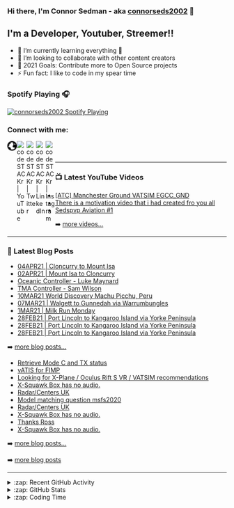 ### Hi there, I'm Connor Sedman - aka [connorseds2002][website] 👋

## I'm a Developer, Youtuber, Streemer!!

- 🌱 I’m currently learning everything 🤣
- 👯 I’m looking to collaborate with other content creators
- 🥅 2021 Goals: Contribute more to Open Source projects
- ⚡ Fun fact: I like to code in my spear time

### Spotify Playing 🎧

[<img src="https://novatorem.connorseds2002.vercel.app/api/spotify" alt="connorseds2002 Spotify Playing" width="350" />](https://open.spotify.com/user/connor-808)

### Connect with me:

[<img align="left" alt="codeSTACKr.com" width="22px" src="https://raw.githubusercontent.com/iconic/open-iconic/master/svg/globe.svg" />][website]
[<img align="left" alt="codeSTACKr | YouTube" width="22px" src="https://cdn.jsdelivr.net/npm/simple-icons@v3/icons/youtube.svg" />][youtube]
[<img align="left" alt="codeSTACKr | Twitter" width="22px" src="https://cdn.jsdelivr.net/npm/simple-icons@v3/icons/twitter.svg" />][twitter]
[<img align="left" alt="codeSTACKr | LinkedIn" width="22px" src="https://cdn.jsdelivr.net/npm/simple-icons@v3/icons/linkedin.svg" />][linkedin]
[<img align="left" alt="codeSTACKr | Instagram" width="22px" src="https://cdn.jsdelivr.net/npm/simple-icons@v3/icons/instagram.svg" />][instagram]

<br />
<br />

---

### 📺 Latest YouTube Videos

<!-- YOUTUBE:START -->
- [[ATC] Manchester Ground VATSIM EGCC_GND](https://www.youtube.com/watch?v=2gOB_NWOp2o)
- [There is a motivation video that i had created fro you all](https://www.youtube.com/watch?v=cKzpUc_jYaw)
- [Sedspvp Aviation #1](https://www.youtube.com/watch?v=6Z4TeOA4d0A)
<!-- YOUTUBE:END -->

➡️ [more videos...](https://youtube.com/channel/UC6fFV-8lCLLoKYCUAstFbQQ)

---

### 📕 Latest Blog Posts

<!-- BLOG-POST-LIST:START -->
- [04APR21 | Cloncurry to Mount Isa](https://vatpac.org/calendar/event/1681-04apr21-cloncurry-to-mount-isa/)
- [02APR21 | Mount Isa to Cloncurry](https://vatpac.org/calendar/event/1680-02apr21-mount-isa-to-cloncurry/)
- [Oceanic Controller - Luke Maynard](https://vatpac.org/forums/topic/18637-oceanic-controller-luke-maynard/?do=findComment&comment=131111)
- [TMA Controller - Sam Wilson](https://vatpac.org/forums/topic/18636-tma-controller-sam-wilson/?do=findComment&comment=131110)
- [10MAR21 World Discovery Machu Picchu, Peru](https://vatpac.org/calendar/event/1679-10mar21-world-discovery-machu-picchu-peru/)
- [07MAR21 | Walgett to Gunnedah via Warrumbungles](https://vatpac.org/calendar/event/1630-07mar21-walgett-to-gunnedah-via-warrumbungles/?do=findComment&comment=241&tab=comments)
- [1MAR21 | Milk Run Monday](https://vatpac.org/calendar/event/1641-1mar21-milk-run-monday/?do=findComment&comment=240&tab=comments)
- [28FEB21 | Port Lincoln to Kangaroo Island via Yorke Peninsula](https://vatpac.org/calendar/event/1625-28feb21-port-lincoln-to-kangaroo-island-via-yorke-peninsula/?do=findComment&comment=239&tab=comments)
- [28FEB21 | Port Lincoln to Kangaroo Island via Yorke Peninsula](https://vatpac.org/calendar/event/1625-28feb21-port-lincoln-to-kangaroo-island-via-yorke-peninsula/?do=findComment&comment=238&tab=comments)
- [28FEB21 | Port Lincoln to Kangaroo Island via Yorke Peninsula](https://vatpac.org/calendar/event/1625-28feb21-port-lincoln-to-kangaroo-island-via-yorke-peninsula/?do=findComment&comment=237&tab=comments)
<!-- BLOG-POST-LIST:END -->

➡️ [more blog posts...](https://Forums.vatpac.org)
<!-- VATSIM.NET:START -->
- [Retrieve Mode C and TX status](https://forums.vatsim.net/topic/30875-retrieve-mode-c-and-tx-status/?do=findComment&comment=176341)
- [vATIS for FIMP](https://forums.vatsim.net/topic/30882-vatis-for-fimp/?do=findComment&comment=176340)
- [Looking for X-Plane / Oculus Rift S VR / VATSIM recommendations](https://forums.vatsim.net/topic/30907-looking-for-x-plane-oculus-rift-s-vr-vatsim-recommendations/?do=findComment&comment=176339)
- [X-Squawk Box has no audio.](https://forums.vatsim.net/topic/30903-x-squawk-box-has-no-audio/?do=findComment&comment=176338)
- [Radar/Centers UK](https://forums.vatsim.net/topic/30905-radarcenters-uk/?do=findComment&comment=176337)
- [Model matching question msfs2020](https://forums.vatsim.net/topic/30906-model-matching-question-msfs2020/?do=findComment&comment=176336)
- [Radar/Centers UK](https://forums.vatsim.net/topic/30905-radarcenters-uk/?do=findComment&comment=176335)
- [X-Squawk Box has no audio.](https://forums.vatsim.net/topic/30903-x-squawk-box-has-no-audio/?do=findComment&comment=176334)
- [Thanks Ross](https://forums.vatsim.net/topic/30904-thanks-ross/?do=findComment&comment=176333)
- [X-Squawk Box has no audio.](https://forums.vatsim.net/topic/30903-x-squawk-box-has-no-audio/?do=findComment&comment=176332)
<!-- VATSIM.NET:END -->
➡️ [more blog posts...](https://forums.vatsim.net/)

<!-- IVAO.AERO:START -->
<!-- IVAO.AERO:END -->
➡️ [more blog posts](https://forum.ivao.areo/)

---

<details>
  <summary>:zap: Recent GitHub Activity</summary>
  
<!--START_SECTION:activity-->
1. ❗️ Closed issue [#42](https://github.com/jamesgeorge007/github-activity-readme/issues/42) in [jamesgeorge007/github-activity-readme](https://github.com/jamesgeorge007/github-activity-readme)
2. 🗣 Commented on [#12](https://github.com/Connorseds2002/VATUK-vatsys-dataset/issues/12) in [Connorseds2002/VATUK-vatsys-dataset](https://github.com/Connorseds2002/VATUK-vatsys-dataset)
3. 🎉 Merged PR [#1](https://github.com/Connorseds2002/UK-Sector-File/pull/1) in [Connorseds2002/UK-Sector-File](https://github.com/Connorseds2002/UK-Sector-File)
4. 💪 Opened PR [#1](https://github.com/Connorseds2002/UK-Sector-File/pull/1) in [Connorseds2002/UK-Sector-File](https://github.com/Connorseds2002/UK-Sector-File)
5. 💪 Opened PR [#12](https://github.com/Connorseds2002/VATUK-vatsys-dataset/pull/12) in [Connorseds2002/VATUK-vatsys-dataset](https://github.com/Connorseds2002/VATUK-vatsys-dataset)
6. 💪 Opened PR [#11](https://github.com/Connorseds2002/VATUK-vatsys-dataset/pull/11) in [Connorseds2002/VATUK-vatsys-dataset](https://github.com/Connorseds2002/VATUK-vatsys-dataset)
7. 🗣 Commented on [#9](https://github.com/Connorseds2002/VATUK-vatsys-dataset/issues/9) in [Connorseds2002/VATUK-vatsys-dataset](https://github.com/Connorseds2002/VATUK-vatsys-dataset)
8. ❗️ Opened issue [#10](https://github.com/Connorseds2002/VATUK-vatsys-dataset/issues/10) in [Connorseds2002/VATUK-vatsys-dataset](https://github.com/Connorseds2002/VATUK-vatsys-dataset)
9. 💪 Opened PR [#8](https://github.com/Connorseds2002/VATUK-vatsys-dataset/pull/8) in [Connorseds2002/VATUK-vatsys-dataset](https://github.com/Connorseds2002/VATUK-vatsys-dataset)
10. 🎉 Merged PR [#6](https://github.com/Connorseds2002/VATUK-vatsys-dataset/pull/6) in [Connorseds2002/VATUK-vatsys-dataset](https://github.com/Connorseds2002/VATUK-vatsys-dataset)
<!--END_SECTION:activity-->

</details>

<details>
  <summary>:zap: GitHub Stats</summary>

  <img align="left" alt="connorseds2002's GitHub Stats" src="http://github-readme-stats.connorseds2002.vercel.app/api?username=connorseds2002&show_icons=true&hide_border=true" />
<img align="left" alt="connorseds2002's GitHub Top Langs" src="http://github-readme-stats.connorseds2002.vercel.app/api/top-langs/?username=connorseds2002&layout=compact2&show_icons=true&hide_border=true" />

</details>

<details>
  <summary>:zap: Coding Time</summary>
  <a href="https://wakatime.com"><img src="https://wakatime.com/share/@connorseds2002/fbe24d6b-ddb8-468c-bf02-701ed789a553.png" /></a>

</details>

[website]: https://vatpac.org
[twitter]: https://twitter.com/connorsedman11
[youtube]: https://youtube.com/channel/UC6fFV-8lCLLoKYCUAstFbQQ
[instagram]: https://instagram.com/
[linkedin]: https://linkedin.com/in/
